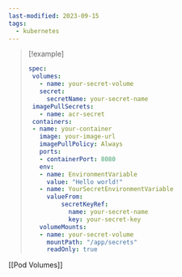 ```yaml
---
last-modified: 2023-09-15
tags:
  - kubernetes
---
```

>[!example]
>``` yaml
> spec:
>  volumes:
>    - name: your-secret-volume
> 	 secret:
> 	   secretName: your-secret-name
>  imagePullSecrets:
>    - name: acr-secret
>  containers:
>  - name: your-container
>    image: your-image-url
>    imagePullPolicy: Always
>    ports:
> 	 - containerPort: 8080
>    env:
> 	 - name: EnvironmentVariable
> 	   value: "Hello world!"
> 	 - name: YourSecretEnvironmentVariable
> 	   valueFrom:
> 		   secretKeyRef:
> 			 name: your-secret-name 
> 			 key: your-secret-key
>    volumeMounts:
> 	 - name: your-secret-volume
> 	   mountPath: "/app/secrets"
> 	   readOnly: true
>  ```

[[Pod Volumes]]